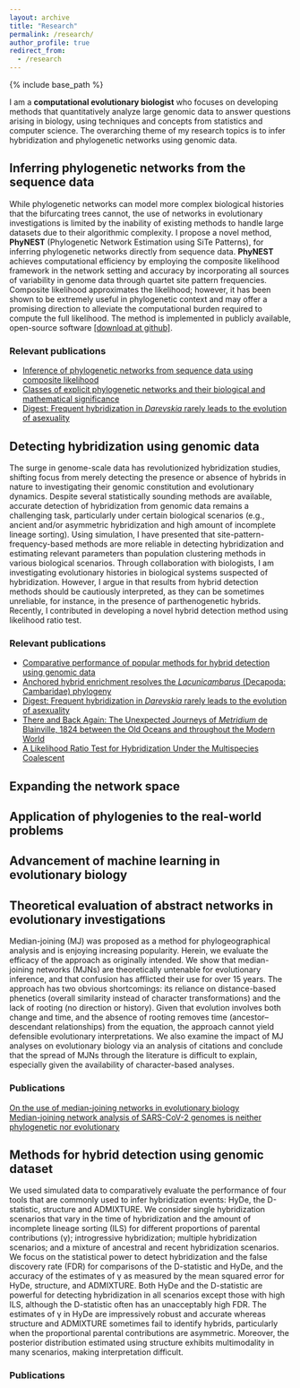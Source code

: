 ```yaml
---
layout: archive
title: "Research"
permalink: /research/
author_profile: true
redirect_from:
  - /research
---
```


{% include base_path %}

I am a **computational evolutionary biologist** who focuses on developing methods that quantitatively analyze large genomic data to answer questions arising in biology, using techniques and concepts from statistics and computer science. The overarching theme of my research topics is to infer hybridization and phylogenetic networks using genomic data.

## Inferring phylogenetic networks from the sequence data

<!-- create a logo for phynest and insert -->
While phylogenetic networks can model more complex biological histories that the bifurcating trees cannot, the use of networks in evolutionary investigations is limited by the inability of existing methods to handle large datasets due to their algorithmic complexity. I propose a novel method, **PhyNEST** (Phylogenetic Network Estimation using SiTe Patterns), for inferring phylogenetic networks directly from sequence data. **PhyNEST** achieves computational efficiency by employing the composite likelihood framework in the network setting and accuracy by incorporating all sources of variability in genome data through quartet site pattern frequencies. Composite likelihood approximates the likelihood; however, it has been shown to be extremely useful in phylogenetic context and may offer a promising direction to alleviate the computational burden required to compute the full likelihood. The method is implemented in publicly available, open-source software [[download at github]](https://github.com/sungsik-kong/PhyNEST.jl).

### Relevant publications
- [Inference of phylogenetic networks from sequence data using composite likelihood](https://doi.org/10.1101/2022.11.14.516468)
- [Classes of explicit phylogenetic networks and their biological and mathematical significance](https://doi.org/10.1007/s00285-022-01746-y)
- [Digest: Frequent hybridization in *Darevskia* rarely leads to the evolution of asexuality](https://doi.org/10.1111/evo.14587)

## Detecting hybridization using genomic data

The surge in genome-scale data has revolutionized hybridization studies, shifting focus from merely detecting the presence or absence of hybrids in nature to investigating their genomic constitution and evolutionary dynamics. Despite several statistically sounding methods are available, accurate detection of hybridization from genomic data remains a challenging task, particularly under certain biological scenarios (e.g., ancient and/or asymmetric hybridization and high amount of incomplete lineage sorting). Using simulation, I have presented that site-pattern-frequency-based methods are more reliable in detecting hybridization and estimating relevant parameters than population clustering methods in various biological scenarios. Through collaboration with biologists, I am investigating evolutionary histories in biological systems suspected of hybridization. However, I argue in that results from hybrid detection methods should be cautiously interpreted, as they can be sometimes unreliable, for instance, in the presence of parthenogenetic hybrids. Recently, I contributed in developing a novel hybrid detection method using likelihood ratio test.

### Relevant publications
- [Comparative performance of popular methods for hybrid detection using genomic data](https://doi.org/10.1093/sysbio/syaa092)
- [Anchored hybrid enrichment resolves the *Lacunicambarus* (Decapoda: Cambaridae) phylogeny](https://doi.org/10.1093/jcbiol/ruab073)
- [Digest: Frequent hybridization in *Darevskia* rarely leads to the evolution of asexuality](https://doi.org/10.1111/evo.14462)
- [There and Back Again: The Unexpected Journeys of *Metridium* de Blainville, 1824 between the Old Oceans and throughout the Modern World](https://doi.org/10.1086/723800)
- [A Likelihood Ratio Test for Hybridization Under the Multispecies Coalescent](https://doi.org/10.1101/2023.06.20.545699)





## Expanding the network space

## Application of phylogenies to the real-world problems


## Advancement of machine learning in evolutionary biology

## Theoretical evaluation of abstract networks in evolutionary investigations

Median-joining (MJ) was proposed as a method for phylogeographical analysis and is enjoying increasing popularity. Herein, we evaluate the efficacy of the approach as originally intended. We show that median-joining networks (MJNs) are theoretically untenable for evolutionary inference, and that confusion has afflicted their use for over 15 years. The approach has two obvious shortcomings: its reliance on distance-based phenetics (overall similarity instead of character transformations) and the lack of rooting (no direction or history). Given that evolution involves both change and time, and the absence of rooting removes time (ancestor–descendant relationships) from the equation, the approach cannot yield defensible evolutionary interpretations. We also examine the impact of MJ analyses on evolutionary biology via an analysis of citations and conclude that the spread of MJNs through the literature is difficult to explain, especially given the availability of character-based analyses.

### Publications
 <a href="https://doi.org/10.1111/cla.12147">On the use of median-joining networks in evolutionary biology</a><br>
 <a href="https://doi.org/10.1073/pnas.2007062117">Median-joining network analysis of SARS-CoV-2 genomes is neither phylogenetic nor evolutionary</a>




## Methods for hybrid detection using genomic dataset

We used simulated data to comparatively evaluate the performance of four tools that are commonly used to infer hybridization events: HyDe, the D-statistic, structure and ADMIXTURE. We consider single hybridization scenarios that vary in the time of hybridization and the amount of incomplete lineage sorting (ILS) for different proportions of parental contributions (⁠γ⁠); introgressive hybridization; multiple hybridization scenarios; and a mixture of ancestral and recent hybridization scenarios. We focus on the statistical power to detect hybridization and the false discovery rate (FDR) for comparisons of the D-statistic and HyDe, and the accuracy of the estimates of γ as measured by the mean squared error for HyDe, structure, and ADMIXTURE. Both HyDe and the D-statistic are powerful for detecting hybridization in all scenarios except those with high ILS, although the D-statistic often has an unacceptably high FDR. The estimates of γ in HyDe are impressively robust and accurate whereas structure and ADMIXTURE sometimes fail to identify hybrids, particularly when the proportional parental contributions are asymmetric. Moreover, the posterior distribution estimated using structure exhibits multimodality in many scenarios, making interpretation difficult. 

### Publications
